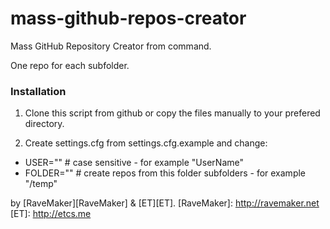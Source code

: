 mass-github-repos-creator
=========================

Mass GitHub Repository Creator from command.

One repo for each subfolder.

### Installation

1. Clone this script from github or copy the files manually to your prefered directory.

2. Create settings.cfg from settings.cfg.example and change:

- USER="" # case sensitive - for example "UserName"
- FOLDER="" # create repos from this folder subfolders - for example "/temp"


by [RaveMaker][RaveMaker] & [ET][ET].
[RaveMaker]: http://ravemaker.net
[ET]: http://etcs.me
